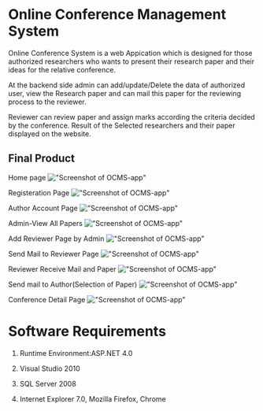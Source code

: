 # Online Conference Management System

Online Conference System is a web Appication which is designed for those authorized researchers who wants to present their research paper and their ideas for the relative conference.

At the backend side admin can add/update/Delete the data of authorized user, view the Research paper and can mail this paper for the reviewing process to the reviewer.

Reviewer can review paper and assign marks according the criteria decided by the conference.
Result of the Selected researchers and their paper displayed on the website.

## Final Product
Home page
!["Screenshot of OCMS-app"](https://github.com/jankilighthouse/Online-Conference-Management-System/blob/master/docs/homepage.png?raw=true)

Registeration Page
!["Screenshot of OCMS-app"](https://github.com/jankilighthouse/Online-Conference-Management-System/blob/master/docs/register.png?raw=true)

Author Account Page
!["Screenshot of OCMS-app"](https://github.com/jankilighthouse/Online-Conference-Management-System/blob/master/docs/upload-paper.png?raw=true)

Admin-View All Papers
!["Screenshot of OCMS-app"](https://github.com/jankilighthouse/Online-Conference-Management-System/blob/master/docs/reviewer-view.png?raw=true)

Add Reviewer Page by Admin
!["Screenshot of OCMS-app"](https://github.com/jankilighthouse/Online-Conference-Management-System/blob/master/docs/admin-add-reviewer.png?raw=true)


Send Mail to Reviewer Page
!["Screenshot of OCMS-app"](https://github.com/jankilighthouse/Online-Conference-Management-System/blob/master/docs/mail_to-reviewer.png?raw=true)

Reviewer Receive Mail and Paper
!["Screenshot of OCMS-app"](https://github.com/jankilighthouse/Online-Conference-Management-System/blob/master/docs/reviewer_receive_papermail.png?raw=true)

Send mail to Author(Selection of Paper)
!["Screenshot of OCMS-app"](https://github.com/jankilighthouse/Online-Conference-Management-System/blob/master/docs/mail_to_author.png?raw=true)

Conference Detail Page
!["Screenshot of OCMS-app"](https://github.com/jankilighthouse/Online-Conference-Management-System/blob/master/docs/conference-detail.png?raw=true)

# Software Requirements

  1. Runtime Environment:ASP.NET 4.0

  2. Visual Studio 2010

  3. SQL Server 2008

  4. Internet Explorer 7.0, Mozilla Firefox, Chrome


